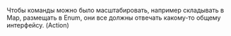 Чтобы команды можно было масштабировать, например складывать в Map, размещать в Enum, 
они все должны отвечать какому-то общему интерфейсу. (Action)